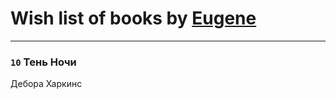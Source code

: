 # Wish list of books by [Eugene](https://www.facebook.com/profile.php?id=695244810674916)
---

### `10` Тень Ночи
Дебора Харкинс

